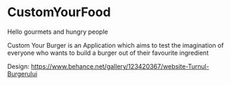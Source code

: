 # CustomYourFood

Hello gourmets and hungry people

Custom Your Burger is an Application which aims to test the imagination of everyone who wants to build a burger out of their favourite ingredient

Design: https://www.behance.net/gallery/123420367/website-Turnul-Burgerului